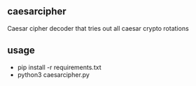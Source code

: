## caesarcipher
 Caesar cipher decoder that tries out all caesar crypto rotations

## usage
 
- pip install -r requirements.txt
- python3 caesarcipher.py
